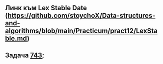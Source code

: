 
## Линк към Lex Stable Date (https://github.com/stoychoX/Data-structures-and-algorithms/blob/main/Practicum/pract12/LexStable.md)

## Задача [743](https://leetcode.com/problems/network-delay-time/);

